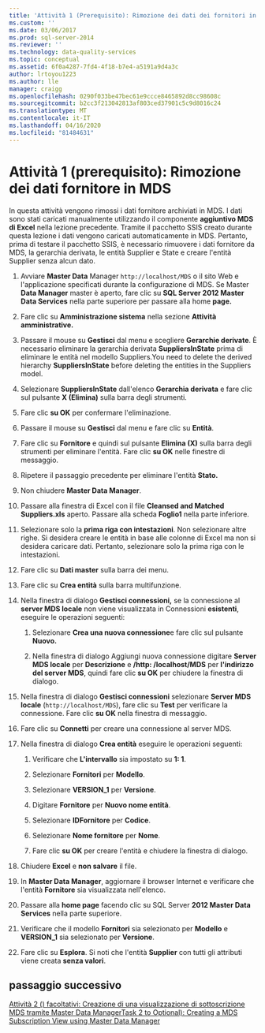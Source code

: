 ```yaml
---
title: 'Attività 1 (Prerequisito): Rimozione dei dati dei fornitori in MDS . Documenti Microsoft'
ms.custom: ''
ms.date: 03/06/2017
ms.prod: sql-server-2014
ms.reviewer: ''
ms.technology: data-quality-services
ms.topic: conceptual
ms.assetid: 6f0a4287-7fd4-4f18-b7e4-a5191a9d4a3c
author: lrtoyou1223
ms.author: lle
manager: craigg
ms.openlocfilehash: 0290f033be47bec61e9ccce8465892d8cc98608c
ms.sourcegitcommit: b2cc3f213042813af803ced37901c5c9d8016c24
ms.translationtype: MT
ms.contentlocale: it-IT
ms.lasthandoff: 04/16/2020
ms.locfileid: "81484631"
---
```

# <a name="task-1-prerequisite-removing-supplier-data-in-mds"></a>Attività 1 (prerequisito): Rimozione dei dati fornitore in MDS
  In questa attività vengono rimossi i dati fornitore archiviati in MDS. I dati sono stati caricati manualmente utilizzando il componente **aggiuntivo MDS di Excel** nella lezione precedente. Tramite il pacchetto SSIS creato durante questa lezione i dati vengono caricati automaticamente in MDS. Pertanto, prima di testare il pacchetto SSIS, è necessario rimuovere i dati fornitore da MDS, la gerarchia derivata, le entità Supplier e State e creare l'entità Supplier senza alcun dato.  
  
1.  Avviare **Master Data** Manager `http://localhost/MDS` o il sito Web e l'applicazione specificati durante la configurazione di MDS. Se Master **Data Manager** master è aperto, fare clic su **SQL Server 2012 Master Data Services** nella parte superiore per passare alla home **page.**  
  
2.  Fare clic su **Amministrazione sistema** nella sezione **Attività amministrative.**  
  
3.  Passare il mouse su **Gestisci** dal menu e scegliere **Gerarchie derivate**. È necessario eliminare la gerarchia derivata **SuppliersInState** prima di eliminare le entità nel modello Suppliers.You need to delete the derived hierarchy **SuppliersInState** before deleting the entities in the Suppliers model.  
  
4.  Selezionare **SuppliersInState** dall'elenco **Gerarchia derivata** e fare clic sul pulsante **X (Elimina)** sulla barra degli strumenti.  
  
5.  Fare clic **su OK** per confermare l'eliminazione.  
  
6.  Passare il mouse su **Gestisci** dal menu e fare clic su **Entità**.  
  
7.  Fare clic su **Fornitore** e quindi sul pulsante **Elimina (X)** sulla barra degli strumenti per eliminare l'entità. Fare clic **su OK** nelle finestre di messaggio.  
  
8.  Ripetere il passaggio precedente per eliminare l'entità **Stato.**  
  
9. Non chiudere **Master Data Manager**.  
  
10. Passare alla finestra di Excel con il file **Cleansed and Matched Suppliers.xls** aperto. Passare alla scheda **Foglio1** nella parte inferiore.  
  
11. Selezionare solo la **prima riga con intestazioni**. Non selezionare altre righe. Si desidera creare le entità in base alle colonne di Excel ma non si desidera caricare dati. Pertanto, selezionare solo la prima riga con le intestazioni.  
  
12. Fare clic su **Dati master** sulla barra dei menu.  
  
13. Fare clic su **Crea entità** sulla barra multifunzione.  
  
14. Nella finestra di dialogo **Gestisci connessioni,** se la connessione al **server MDS locale** non viene visualizzata in Connessioni **esistenti**, eseguire le operazioni seguenti:  
  
    1.  Selezionare **Crea una nuova connessione**e fare clic sul pulsante **Nuovo.**  
  
    2.  Nella finestra di dialogo Aggiungi nuova connessione digitare **Server MDS locale** per **Descrizione** e **\/http: /localhost/MDS** per **l'indirizzo del server MDS**, quindi fare clic **su OK** per chiudere la finestra di dialogo.  
  
15. Nella finestra di dialogo **Gestisci connessioni** selezionare **Server MDS locale** (`http://localhost/MDS`), fare clic su **Test** per verificare la connessione. Fare clic **su OK** nella finestra di messaggio.  
  
16. Fare clic su **Connetti** per creare una connessione al server MDS.  
  
17. Nella finestra di dialogo **Crea entità** eseguire le operazioni seguenti:  
  
    1.  Verificare che **L'intervallo** sia impostato su **1: 1**.  
  
    2.  Selezionare **Fornitori** per **Modello**.  
  
    3.  Selezionare **VERSION_1** per **Versione**.  
  
    4.  Digitare **Fornitore** per **Nuovo nome entità**.  
  
    5.  Selezionare **IDFornitore** per **Codice**.  
  
    6.  Selezionare **Nome fornitore** per **Nome**.  
  
    7.  Fare clic **su OK** per creare l'entità e chiudere la finestra di dialogo.  
  
18. Chiudere **Excel** e **non salvare** il file.  
  
19. In **Master Data Manager**, aggiornare il browser Internet e verificare che l'entità **Fornitore** sia visualizzata nell'elenco.  
  
20. Passare alla **home page** facendo clic su SQL Server **2012 Master Data Services** nella parte superiore.  
  
21. Verificare che il modello **Fornitori** sia selezionato per **Modello** e **VERSION_1** sia selezionato per **Versione**.  
  
22. Fare clic su **Esplora**. Si noti che l'entità **Supplier** con tutti gli attributi viene creata **senza valori**.  
  
## <a name="next-step"></a>passaggio successivo  
 [Attività 2 &#40;&#41; facoltativi: Creazione di una visualizzazione di sottoscrizione MDS tramite Master Data ManagerTask 2 to Optional&#41;: Creating a MDS Subscription View using Master Data Manager](../../2014/tutorials/task-2-optional-creating-a-mds-subscription-view-using-master-data-manager.md)  
  
  
